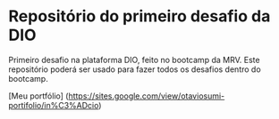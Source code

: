 # Repositório do primeiro desafio da DIO
Primeiro desafio na plataforma DIO, feito no bootcamp da MRV.
Este repositório poderá ser usado para fazer todos os desafios dentro do bootcamp.

[Meu portfólio] (https://sites.google.com/view/otaviosumi-portifolio/in%C3%ADcio)
